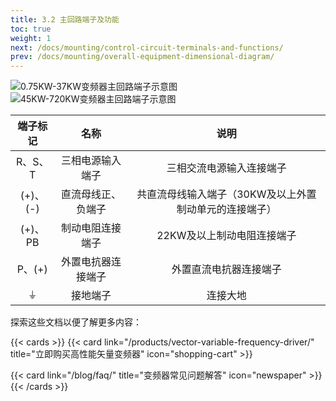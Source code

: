 ```yaml
---
title: 3.2 主回路端子及功能
toc: true
weight: 1
next: /docs/mounting/control-circuit-terminals-and-functions/
prev: /docs/mounting/overall-equipment-dimensional-diagram/
---
```


![0.75KW-37KW变频器主回路端子示意图](/images/zhl1.jpg "SKF8000系列0.75KW-22KW变频器主回路端子示意图")
![45KW-720KW变频器主回路端子示意图](/images/zhl2.jpg "SKF8000系列30KW-720KW变频器主回路端子示意图")

| 端子标记      |  名称|    说明  |   
| :----:      | :----: |    :----:   | 
| R、S、T     |  三相电源输入端子|    三相交流电源输入连接端子  |    
| (+)、(-)     |  直流母线正、负端子|    共直流母线输入端子（30KW及以上外置制动单元的连接端子） |    
| (+)、PB     |  制动电阻连接端子|    22KW及以上制动电阻连接端子  |    
| P、(+)    |  外置电抗器连接端子|    外置直流电抗器连接端子  |    
| ⏚    |  接地端子|    连接大地  |    


探索这些文档以便了解更多内容：

{{< cards >}}
  {{< card link="/products/vector-variable-frequency-driver/" title="立即购买高性能矢量变频器" icon="shopping-cart" >}}

  {{< card link="/blog/faq/" title="变频器常见问题解答" icon="newspaper" >}}
{{< /cards >}}	
